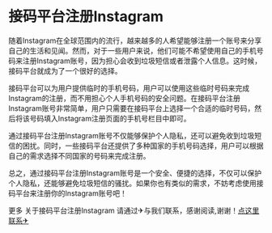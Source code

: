 # 接码平台注册Instagram

随着Instagram在全球范围内的流行，越来越多的人希望能够注册一个账号来分享自己的生活和见闻。然而，对于一些用户来说，他们可能不希望使用自己的手机号码来注册Instagram账号，因为担心会收到垃圾短信或者泄露个人信息。这时候，接码平台就成为了一个很好的选择。

接码平台可以为用户提供临时的手机号码，用户可以使用这些临时号码来完成Instagram的注册，而不用担心个人手机号码的安全问题。在接码平台注册Instagram账号非常简单，用户只需要在接码平台上选择一个合适的临时号码，然后将该号码填入Instagram注册页面的手机号栏目中即可。

通过接码平台注册Instagram账号不仅能够保护个人隐私，还可以避免收到垃圾短信的困扰。同时，一些接码平台还提供了多种国家的手机号码选择，用户可以根据自己的需求选择不同国家的号码来完成注册。

总之，通过接码平台注册Instagram账号是一个安全、便捷的选择，不仅可以保护个人隐私，还能够避免垃圾短信的骚扰。如果你也有类似的需求，不妨考虑使用接码平台来注册你的Instagram账号吧！

更多 关于接码平台注册Instagram 请通过✈与我们联系，感谢阅读,谢谢！[点这里联系✈](https://www.k02.cc)